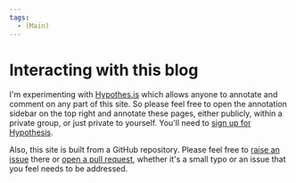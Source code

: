 ```yaml
---
tags:
  - (Main)
---
```

# Interacting with this blog

I'm experimenting with [Hypothes.is](https://hypothes.is) which allows anyone to annotate and comment on any part of this site. So please feel free to open the annotation sidebar on the top right and annotate these pages, either publicly, within a private group, or just private to yourself. You'll need to [sign up for Hypothesis](https://hypothes.is/signup).

Also, this site is built from a GitHub repository. Please feel free to [raise an issue](https://github.com/Coda-Coda/zettels/issues) there or [open a pull request](https://github.com/Coda-Coda/zettels/pulls), whether it's a small typo or an issue that you feel needs to be addressed.